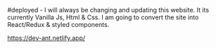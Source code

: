#deployed - I will always be changing and updating this website. It its currently Vanilla Js, Html & Css. I am going to convert the site into React/Redux & styled components.

https://dev-ant.netlify.app/
